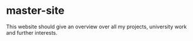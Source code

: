 # master-site
This website should give an overview over all my projects, university work and further interests.
